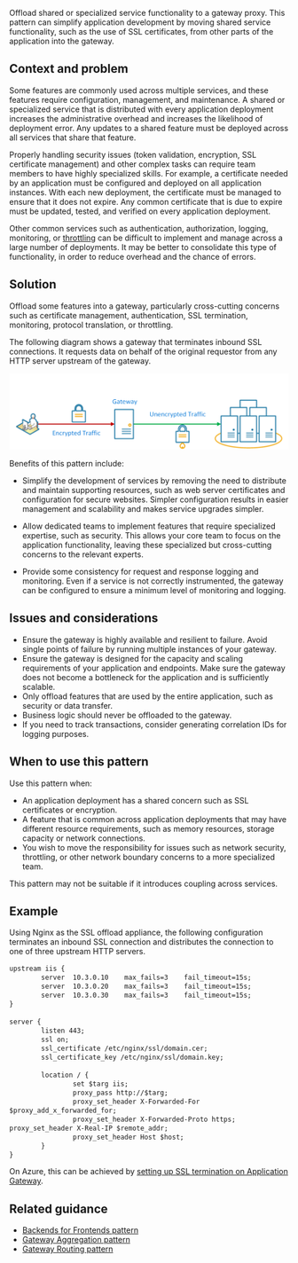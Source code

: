Offload shared or specialized service functionality to a gateway proxy. This pattern can simplify application development by moving shared service functionality, such as the use of SSL certificates, from other parts of the application into the gateway.

## Context and problem

Some features are commonly used across multiple services, and these features require configuration, management, and maintenance. A shared or specialized service that is distributed with every application deployment increases the administrative overhead and increases the likelihood of deployment error. Any updates to a shared feature must be deployed across all services that share that feature.

Properly handling security issues (token validation, encryption, SSL certificate management) and other complex tasks can require team members to have highly specialized skills. For example, a certificate needed by an application must be configured and deployed on all application instances. With each new deployment, the certificate must be managed to ensure that it does not expire. Any common certificate that is due to expire must be updated, tested, and verified on every application deployment.

Other common services such as authentication, authorization, logging, monitoring, or [throttling](./throttling.yml) can be difficult to implement and manage across a large number of deployments. It may be better to consolidate this type of functionality, in order to reduce overhead and the chance of errors.

## Solution

Offload some features into a gateway, particularly cross-cutting concerns such as certificate management, authentication, SSL termination, monitoring, protocol translation, or throttling.

The following diagram shows a gateway that terminates inbound SSL connections. It requests data on behalf of the original requestor from any HTTP server upstream of the gateway.

 ![Diagram of the Gateway Offloading pattern](./_images/gateway-offload.png)

Benefits of this pattern include:

- Simplify the development of services by removing the need to distribute and maintain supporting resources, such as web server certificates and configuration for secure websites. Simpler configuration results in easier management and scalability and makes service upgrades simpler.

- Allow dedicated teams to implement features that require specialized expertise, such as security. This allows your core team to focus on the application functionality, leaving these specialized but cross-cutting concerns to the relevant experts.

- Provide some consistency for request and response logging and monitoring. Even if a service is not correctly instrumented, the gateway can be configured to ensure a minimum level of monitoring and logging.

## Issues and considerations

- Ensure the gateway is highly available and resilient to failure. Avoid single points of failure by running multiple instances of your gateway.
- Ensure the gateway is designed for the capacity and scaling requirements of your application and endpoints. Make sure the gateway does not become a bottleneck for the application and is sufficiently scalable.
- Only offload features that are used by the entire application, such as security or data transfer.
- Business logic should never be offloaded to the gateway.
- If you need to track transactions, consider generating correlation IDs for logging purposes.

## When to use this pattern

Use this pattern when:

- An application deployment has a shared concern such as SSL certificates or encryption.
- A feature that is common across application deployments that may have different resource requirements, such as memory resources, storage capacity or network connections.
- You wish to move the responsibility for issues such as network security, throttling, or other network boundary concerns to a more specialized team.

This pattern may not be suitable if it introduces coupling across services.

## Example

Using Nginx as the SSL offload appliance, the following configuration terminates an inbound SSL connection and distributes the connection to one of three upstream HTTP servers.

```console
upstream iis {
        server  10.3.0.10    max_fails=3    fail_timeout=15s;
        server  10.3.0.20    max_fails=3    fail_timeout=15s;
        server  10.3.0.30    max_fails=3    fail_timeout=15s;
}

server {
        listen 443;
        ssl on;
        ssl_certificate /etc/nginx/ssl/domain.cer;
        ssl_certificate_key /etc/nginx/ssl/domain.key;

        location / {
                set $targ iis;
                proxy_pass http://$targ;
                proxy_set_header X-Forwarded-For $proxy_add_x_forwarded_for;
                proxy_set_header X-Forwarded-Proto https;
proxy_set_header X-Real-IP $remote_addr;
                proxy_set_header Host $host;
        }
}
```

On Azure, this can be achieved by [setting up SSL termination on Application Gateway](/azure/application-gateway/tutorial-ssl-cli).

## Related guidance

- [Backends for Frontends pattern](./backends-for-frontends.md)
- [Gateway Aggregation pattern](./gateway-aggregation.yml)
- [Gateway Routing pattern](./gateway-routing.yml)
